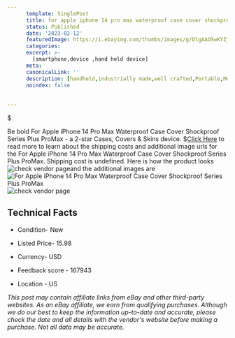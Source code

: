 ```yaml
---
      template: SinglePost
      title: for apple iphone 14 pro max waterproof case cover shockproof series plus promax
      status: Published
      date: '2023-02-12'
      featuredImage: https://i.ebayimg.com/thumbs/images/g/DlgAAOSwKYZjvKom/s-l225.jpg
      categories: 
      excerpt: >-
        [smartphone,device ,hand held device]
      meta:
      canonicalLink: ''
      description: [handheld,industrially made,well crafted,Portable,Mobile,Compact,Convenient,Lightweight,Maneuverable,Man-portable,Miniature,Carriable,Hand-held,Light,Holdable,Transportable,Mobile device,Pocket-sized,On-the-go,Wireless,Cordless,Compact size,Convenient size, smartphone,device ,hand held device]
      noindex: false
      
        
---
```

$

Be bold For Apple iPhone 14 Pro Max Waterproof Case Cover Shockproof Series Plus ProMax - a 2-star Cases, Covers & Skins device.
$[Click Here](https://www.ebay.com/itm/185731536891?hash=item2b3e7657fb%3Ag%3ADlgAAOSwKYZjvKom&mkevt=1&mkcid=1&mkrid=711-53200-19255-0&campid=%253CePNCampaignId%253E&customid=%253CreferenceId%253E&toolid=10049) to read more to learn about the shipping costs and additional image urls for the For Apple iPhone 14 Pro Max Waterproof Case Cover Shockproof Series Plus ProMax. Shipping cost is undefined. Here is how the product looks ![check vendor page](https://i.ebayimg.com/thumbs/images/g/DlgAAOSwKYZjvKom/s-l225.jpg)and the additional images are![For Apple iPhone 14 Pro Max Waterproof Case Cover Shockproof Series Plus ProMax](https://i.ebayimg.com/images/g/DlgAAOSwKYZjvKom/s-l1600.jpg)![check vendor page](https://origin-galleryplus.ebayimg.com/ws/web/185731536891_2_0_1/225x225.jpg,https://origin-galleryplus.ebayimg.com/ws/web/185731536891_3_0_1/225x225.jpg,https://origin-galleryplus.ebayimg.com/ws/web/185731536891_4_0_1/225x225.jpg,https://origin-galleryplus.ebayimg.com/ws/web/185731536891_5_0_1/225x225.jpg,https://origin-galleryplus.ebayimg.com/ws/web/185731536891_6_0_1/225x225.jpg,https://origin-galleryplus.ebayimg.com/ws/web/185731536891_7_0_1/225x225.jpg,https://origin-galleryplus.ebayimg.com/ws/web/185731536891_8_0_1/225x225.jpg,https://origin-galleryplus.ebayimg.com/ws/web/185731536891_9_0_1/225x225.jpg)



 ## Technical Facts 



     
      

 - Condition- New 


      

 - Listed Price- 15.98 


      

 - Currency- USD 


      

 - Feedback score - 167943 


      

 - Location - US 


      
      

 *_This post may contain affiliate links from eBay and other third-party websites. As an eBay affiliate, we earn from qualifying purchases. Although we do our best to keep the information up-to-date and accurate, please check the date and all details with the vendor's website before making a purchase. Not all data may be accurate._*






